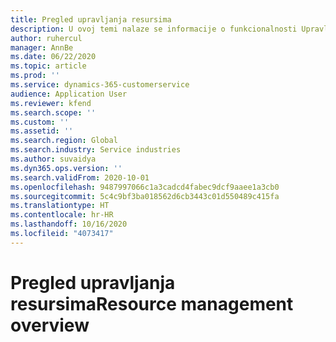 ```yaml
---
title: Pregled upravljanja resursima
description: U ovoj temi nalaze se informacije o funkcionalnosti Upravljanja resursima u sustavu Dynamics 365 Project Operations.
author: ruhercul
manager: AnnBe
ms.date: 06/22/2020
ms.topic: article
ms.prod: ''
ms.service: dynamics-365-customerservice
audience: Application User
ms.reviewer: kfend
ms.search.scope: ''
ms.custom: ''
ms.assetid: ''
ms.search.region: Global
ms.search.industry: Service industries
ms.author: suvaidya
ms.dyn365.ops.version: ''
ms.search.validFrom: 2020-10-01
ms.openlocfilehash: 9487997066c1a3cadcd4fabec9dcf9aaee1a3cb0
ms.sourcegitcommit: 5c4c9bf3ba018562d6cb3443c01d550489c415fa
ms.translationtype: HT
ms.contentlocale: hr-HR
ms.lasthandoff: 10/16/2020
ms.locfileid: "4073417"
---
```

# <a name="resource-management-overview"></a><span data-ttu-id="84bf1-103">Pregled upravljanja resursima</span><span class="sxs-lookup"><span data-stu-id="84bf1-103">Resource management overview</span></span>
